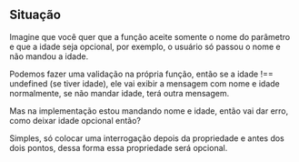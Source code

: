 ## Situação

Imagine que você quer que a função aceite somente o nome do parâmetro e que a idade seja opcional, por exemplo, o usuário só passou o nome e não mandou a idade.

Podemos fazer uma validação na própria função, então se a idade !== undefined (se tiver idade), ele vai exibir a mensagem com nome e idade normalmente, se não mandar idade, terá outra mensagem.

Mas na implementação estou mandando nome e idade, então vai dar erro, como deixar idade opcional então?

Simples, só colocar uma interrogação depois da propriedade e antes dos dois pontos, dessa forma essa propriedade será opcional.
